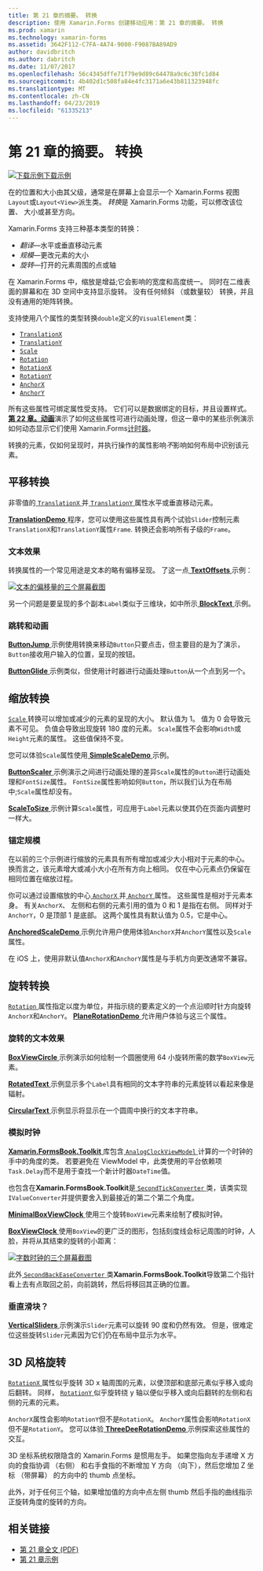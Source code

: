 ```yaml
---
title: 第 21 章的摘要。 转换
description: 使用 Xamarin.Forms 创建移动应用：第 21 章的摘要。 转换
ms.prod: xamarin
ms.technology: xamarin-forms
ms.assetid: 3642F112-C7FA-4A74-9000-F9087BA89AD9
author: davidbritch
ms.author: dabritch
ms.date: 11/07/2017
ms.openlocfilehash: 56c4345dffe71f79e9d89c64478a9c6c38fc1d84
ms.sourcegitcommit: 4b402d1c508fa84e4fc3171a6e43b811323948fc
ms.translationtype: MT
ms.contentlocale: zh-CN
ms.lasthandoff: 04/23/2019
ms.locfileid: "61335213"
---
```

# <a name="summary-of-chapter-21-transforms"></a>第 21 章的摘要。 转换

[![下载示例](~/media/shared/download.png)下载示例](https://github.com/xamarin/xamarin-forms-book-samples/tree/master/Chapter21)

在的位置和大小由其父级，通常是在屏幕上会显示一个 Xamarin.Forms 视图`Layout`或`Layout<View>`派生类。 *转换*是 Xamarin.Forms 功能，可以修改该位置、 大小或甚至方向。

Xamarin.Forms 支持三种基本类型的转换：

- *翻译*&mdash;水平或垂直移动元素
- *规模*&mdash;更改元素的大小
- *旋转*&mdash;打开的元素周围的点或轴

在 Xamarin.Forms 中，缩放是增益;它会影响的宽度和高度统一。 同时在二维表面的屏幕和在 3D 空间中支持显示旋转。 没有任何倾斜 （或数量较） 转换，并且没有通用的矩阵转换。

支持使用八个属性的类型转换`double`定义的`VisualElement`类：

- [`TranslationX`](xref:Xamarin.Forms.VisualElement.TranslationX)
- [`TranslationY`](xref:Xamarin.Forms.VisualElement.TranslationY)
- [`Scale`](xref:Xamarin.Forms.VisualElement.Scale)
- [`Rotation`](xref:Xamarin.Forms.VisualElement.Rotation)
- [`RotationX`](xref:Xamarin.Forms.VisualElement.RotationX)
- [`RotationY`](xref:Xamarin.Forms.VisualElement.RotationY)
- [`AnchorX`](xref:Xamarin.Forms.VisualElement.AnchorX)
- [`AnchorY`](xref:Xamarin.Forms.VisualElement.AnchorY)

所有这些属性可绑定属性受支持。 它们可以是数据绑定的目标，并且设置样式。 [**第 22 章。动画**](~/xamarin-forms/creating-mobile-apps-xamarin-forms/summaries/chapter22.md)演示了如何这些属性可进行动画处理，但这一章中的某些示例演示如何动态显示它们使用 Xamarin.Forms[计时器](~/xamarin-forms/platform/device.md#Device_StartTimer)。

转换的元素，仅如何呈现时，并执行操作的属性影响*不*影响如何布局中识别该元素。

## <a name="the-translation-transform"></a>平移转换

非零值的[ `TranslationX` ](xref:Xamarin.Forms.VisualElement.TranslationX)并[ `TranslationY` ](xref:Xamarin.Forms.VisualElement.TranslationY)属性水平或垂直移动元素。

[ **TranslationDemo** ](https://github.com/xamarin/xamarin-forms-book-samples/tree/master/Chapter21/TranslationDemo)程序，您可以使用这些属性具有两个试验`Slider`控制元素`TranslationX`和`TranslationY`属性`Frame`. 转换还会影响所有子级的`Frame`。

### <a name="text-effects"></a>文本效果

转换属性的一个常见用途是文本的略有偏移呈现。 了这一点[ **TextOffsets** ](https://github.com/xamarin/xamarin-forms-book-samples/tree/master/Chapter21/TextOffsets)示例：

[![文本的偏移量的三个屏幕截图](images/ch21fg03-small.png "文本偏移量")](images/ch21fg03-large.png#lightbox "文本偏移量")

另一个问题是要呈现的多个副本`Label`类似于三维块，如中所示[ **BlockText** ](https://github.com/xamarin/xamarin-forms-book-samples/tree/master/Chapter21/BlockText)示例。

### <a name="jumps-and-animations"></a>跳转和动画

[ **ButtonJump** ](https://github.com/xamarin/xamarin-forms-book-samples/tree/master/Chapter21/ButtonJump)示例使用转换来移动`Button`只要点击，但主要目的是为了演示，`Button`接收用户输入的位置，呈现的按钮。

[ **ButtonGlide** ](https://github.com/xamarin/xamarin-forms-book-samples/tree/master/Chapter21/ButtonGlide)示例类似，但使用计时器进行动画处理`Button`从一个点到另一个。

## <a name="the-scale-transform"></a>缩放转换

[ `Scale` ](xref:Xamarin.Forms.VisualElement.Scale)转换可以增加或减少的元素的呈现的大小。 默认值为 1。 值为 0 会导致元素不可见。 负值会导致出现旋转 180 度的元素。 `Scale`属性不会影响`Width`或`Height`元素的属性。 这些值保持不变。

您可以体验`Scale`属性使用[ **SimpleScaleDemo** ](https://github.com/xamarin/xamarin-forms-book-samples/tree/master/Chapter21/SimpleScaleDemo)示例。

[ **ButtonScaler** ](https://github.com/xamarin/xamarin-forms-book-samples/tree/master/Chapter21/ButtonScaler)示例演示之间进行动画处理的差异`Scale`属性的`Button`进行动画处理和`FontSize`属性。 `FontSize`属性影响如何`Button`，所以我们认为在布局中;`Scale`属性却没有。

[ **ScaleToSize** ](https://github.com/xamarin/xamarin-forms-book-samples/tree/master/Chapter21/ScaleToSize)示例计算`Scale`属性，可应用于`Label`元素以使其仍在页面内调整时一样大。

### <a name="anchoring-the-scale"></a>锚定规模

在以前的三个示例进行缩放的元素具有所有增加或减少大小相对于元素的中心。 换而言之，该元素增大或减小大小在所有方向上相同。 仅在中心元素点仍保留在相同位置在缩放过程。

你可以通过设置缩放的中心[ `AnchorX` ](xref:Xamarin.Forms.VisualElement.AnchorX)并[ `AnchorY` ](xref:Xamarin.Forms.VisualElement.AnchorY)属性。 这些属性是相对于元素本身。 有关`AnchorX`、 左侧和右侧的元素引用的值为 0 和 1 是指在右侧。 同样对于`AnchorY`，0 是顶部 1 是底部。 这两个属性具有默认值为 0.5，它是中心。

[ **AnchoredScaleDemo** ](https://github.com/xamarin/xamarin-forms-book-samples/tree/master/Chapter21/AnchoredScaleDemo)示例允许用户使用体验`AnchorX`并`AnchorY`属性以及`Scale`属性。

在 iOS 上，使用非默认值`AnchorX`和`AnchorY`属性是与手机方向更改通常不兼容。

## <a name="the-rotation-transform"></a>旋转转换

[ `Rotation` ](xref:Xamarin.Forms.VisualElement.Rotation)属性指定以度为单位，并指示绕的要素定义的一个点沿顺时针方向旋转`AnchorX`和`AnchorY`。 [ **PlaneRotationDemo** ](https://github.com/xamarin/xamarin-forms-book-samples/tree/master/Chapter21/PlaneRotationDemo)允许用户体验与这三个属性。

### <a name="rotated-text-effects"></a>旋转的文本效果

[ **BoxViewCircle** ](https://github.com/xamarin/xamarin-forms-book-samples/tree/master/Chapter21/BoxViewCircle)示例演示如何绘制一个圆圈使用 64 小旋转所需的数学`BoxView`元素。

[ **RotatedText** ](https://github.com/xamarin/xamarin-forms-book-samples/tree/master/Chapter21/RotatedText)示例显示多个`Label`具有相同的文本字符串的元素旋转以看起来像是辐射。

[ **CircularText** ](https://github.com/xamarin/xamarin-forms-book-samples/tree/master/Chapter21/CircularText)示例显示将显示在一个圆周中换行的文本字符串。

### <a name="an-analog-clock"></a>模拟时钟

[ **Xamarin.FormsBook.Toolkit** ](https://github.com/xamarin/xamarin-forms-book-samples/tree/master/Libraries/Xamarin.FormsBook.Toolkit)库包含[ `AnalogClockViewModel` ](https://github.com/xamarin/xamarin-forms-book-samples/blob/master/Libraries/Xamarin.FormsBook.Toolkit/Xamarin.FormsBook.Toolkit/AnalogClockViewModel.cs)计算的一个时钟的手中的角度的类。 若要避免在 ViewModel 中，此类使用的平台依赖项`Task.Delay`而不是用于查找一个新计时器`DateTime`值。

也包含在**Xamarin.FormsBook.Toolkit**是[ `SecondTickConverter` ](https://github.com/xamarin/xamarin-forms-book-samples/blob/master/Libraries/Xamarin.FormsBook.Toolkit/Xamarin.FormsBook.Toolkit/SecondTickConverter.cs)类，该类实现`IValueConverter`并提供要舍入到最接近的第二个第二个角度。

[ **MinimalBoxViewClock** ](https://github.com/xamarin/xamarin-forms-book-samples/tree/master/Chapter21/MinimalBoxViewClock)使用三个旋转`BoxView`元素来绘制了模拟时钟。

[ **BoxViewClock** ](https://github.com/xamarin/xamarin-forms-book-samples/tree/master/Chapter21/BoxViewClock)使用`BoxView`的更广泛的图形，包括刻度线会标记周围的时钟，人脸，并将从其结束的旋转的小距离：

[![字数时钟的三个屏幕截图](images/ch21fg17-small.png "模拟时钟表面")](images/ch21fg17-large.png#lightbox "模拟时钟人脸")

此外[ `SecondBackEaseConverter` ](https://github.com/xamarin/xamarin-forms-book-samples/blob/master/Libraries/Xamarin.FormsBook.Toolkit/Xamarin.FormsBook.Toolkit/SecondBackEaseConverter.cs)类**Xamarin.FormsBook.Toolkit**导致第二个指针看上去有点取回之前，向前跳转，然后将移回其正确的位置。

### <a name="vertical-sliders"></a>垂直滑块？

[ **VerticalSliders** ](https://github.com/xamarin/xamarin-forms-book-samples/tree/master/Chapter21/VerticalSliders)示例演示`Slider`元素可以旋转 90 度和仍然有效。 但是，很难定位这些旋转`Slider`元素因为它们仍在布局中显示为水平。

## <a name="3d-ish-rotations"></a>3D 风格旋转

[ `RotationX` ](xref:Xamarin.Forms.VisualElement.RotationX)属性似乎旋转 3D x 轴周围的元素，以使顶部和底部元素似乎移入或向后翻转。 同样， [ `RotationY` ](xref:Xamarin.Forms.VisualElement.RotationY)似乎旋转绕 y 轴以便似乎移入或向后翻转的左侧和右侧的元素的元素。

`AnchorX`属性会影响`RotationY`但不是`RotationX`。 `AnchorY`属性会影响`RotationX`但不是`RotationY`。 您可以体验[ **ThreeDeeRotationDemo** ](https://github.com/xamarin/xamarin-forms-book-samples/tree/master/Chapter21/ThreeDeeRotationDemo)示例探索这些属性的交互。

3D 坐标系统权限隐含的 Xamarin.Forms 是惯用左手。 如果您指向左手递增 X 方向的食指协调 （右侧） 和右手食指的不断增加 Y 方向 （向下），然后您增加 Z 坐标 （带屏幕） 的方向中的 thumb 点坐标。

此外，对于任何三个轴，如果增加值的方向中点左侧 thumb 然后手指的曲线指示正旋转角度的旋转的方向。



## <a name="related-links"></a>相关链接

- [第 21 章全文 (PDF)](https://download.xamarin.com/developer/xamarin-forms-book/XamarinFormsBook-Ch21-Apr2016.pdf)
- [第 21 章示例](https://github.com/xamarin/xamarin-forms-book-samples/tree/master/Chapter21)
